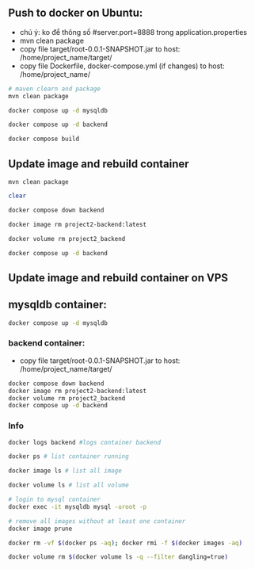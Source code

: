 ## Push to docker on Ubuntu:

- chú ý: ko để thông số #server.port=8888 trong application.properties
- mvn clean package
- copy file target/root-0.0.1-SNAPSHOT.jar to host: /home/project_name/target/
- copy file Dockerfile, docker-compose.yml (if changes) to host: /home/project_name/

```bash
# maven clearn and package
mvn clean package
```
```bash 
docker compose up -d mysqldb
```
```bash 
docker compose up -d backend
```
```bash
docker compose build
```

## Update image and rebuild container

```
mvn clean package
```
```bash 
clear
```
```bash
docker compose down backend
```
```bash
docker image rm project2-backend:latest
```
```bash
docker volume rm project2_backend
```
```bash
docker compose up -d backend
```

## Update image and rebuild container on VPS

## mysqldb container:

```bash 
docker compose up -d mysqldb
```

### backend container:
- copy file target/root-0.0.1-SNAPSHOT.jar to host: /home/project_name/target/

```bash
docker compose down backend
docker image rm project2-backend:latest
docker volume rm project2_backend
docker compose up -d backend

```

### Info
```bash
docker logs backend #logs container backend
```
```bash
docker ps # list container running
```
```bash
docker image ls # list all image
```
```bash
docker volume ls # list all volume
```
```bash
# login to mysql container
docker exec -it mysqldb mysql -uroot -p
```
```bash
# remove all images without at least one container
docker image prune
```

```bash
docker rm -vf $(docker ps -aq); docker rmi -f $(docker images -aq)
```
```bash
docker volume rm $(docker volume ls -q --filter dangling=true)
```

